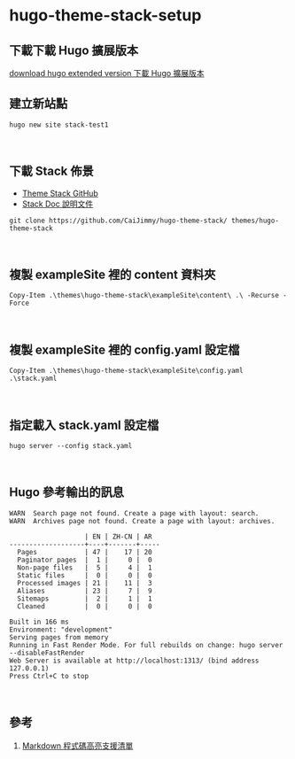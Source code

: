 # hugo-theme-stack-setup

## 下載下載 Hugo 擴展版本
[download hugo extended version 下載 Hugo 擴展版本](https://github.com/gohugoio/hugo/releases)
<br />

## 建立新站點
```pwsh
hugo new site stack-test1
```
<br />

## 下載 Stack 佈景
* [Theme Stack GitHub](https://github.com/CaiJimmy/hugo-theme-stack)
* [Stack Doc 說明文件](https://stack.jimmycai.com/)
```pwsh
git clone https://github.com/CaiJimmy/hugo-theme-stack/ themes/hugo-theme-stack
```
<br />

## 複製 exampleSite 裡的 content 資料夾
```pwsh
Copy-Item .\themes\hugo-theme-stack\exampleSite\content\ .\ -Recurse -Force
```
<br />

## 複製 exampleSite 裡的 config.yaml 設定檔
```pwsh
Copy-Item .\themes\hugo-theme-stack\exampleSite\config.yaml .\stack.yaml
```
<br />

## 指定載入 stack.yaml 設定檔
```pwsh
hugo server --config stack.yaml
```
<br />

## Hugo 參考輸出的訊息
```pwsh
WARN  Search page not found. Create a page with layout: search.
WARN  Archives page not found. Create a page with layout: archives.

                   | EN | ZH-CN | AR
-------------------+----+-------+-----
  Pages            | 47 |    17 | 20
  Paginator pages  |  1 |     0 |  0
  Non-page files   |  5 |     4 |  1
  Static files     |  0 |     0 |  0
  Processed images | 21 |    11 |  3
  Aliases          | 23 |     7 |  9
  Sitemaps         |  2 |     1 |  1
  Cleaned          |  0 |     0 |  0

Built in 166 ms
Environment: "development"
Serving pages from memory
Running in Fast Render Mode. For full rebuilds on change: hugo server --disableFastRender
Web Server is available at http://localhost:1313/ (bind address 127.0.0.1)
Press Ctrl+C to stop
```
<br />

## 參考
1. [Markdown 程式碼高亮支援清單](https://www.gushiciku.cn/pl/amoE/zh-tw)
